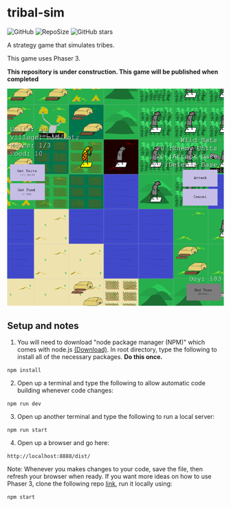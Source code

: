 # tribal-sim
![GitHub](https://img.shields.io/github/license/LK00100100/tribal-sim.svg)
![RepoSize](https://img.shields.io/github/repo-size/LK00100100/tribal-sim.svg)
![GitHub stars](https://img.shields.io/github/stars/LK00100100/tribal-sim.svg?style=social)

A strategy game that simulates tribes.

This game uses Phaser 3.

**This repository is under construction. This game will be published when completed**

![alt text](https://raw.githubusercontent.com/LK00100100/tribal-sim/master/tribal-sim-screenshot.PNG "Demo")

## Setup and notes
1) You will need to download "node package manager (NPM)" which comes with node.js [(Download)](https://nodejs.org/en/download/). In root directory, type the following to install all of the necessary packages. **Do this once.**

```
npm install 
```
2) Open up a terminal and type the following to allow automatic code building whenever code changes:
```
npm run dev
```
3) Open up another terminal and type the following to run a local server:
```
npm run start
```
4) Open up a browser and go here:
```
http://localhost:8888/dist/
```
Note: Whenever you makes changes to your code, save the file, then refresh your browser when ready.
If you want more ideas on how to use Phaser 3, clone the following repo [link](https://github.com/photonstorm/phaser3-examples), run it locally using:
```
npm start
```

